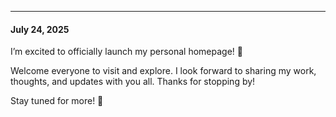 ---
#### July 24, 2025
I’m excited to officially launch my personal homepage! 🎉

Welcome everyone to visit and explore. I look forward to sharing my work, thoughts, and updates with you all. Thanks for stopping by!

Stay tuned for more! 🚀
